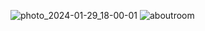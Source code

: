 ![photo_2024-01-29_18-00-01](https://github.com/RushiChavan-dev/Room-MVI-Dagger-Compose-UI/assets/50754786/28a52bcc-fcab-4e91-b124-ed771ad87b27)
![aboutroom](https://github.com/RushiChavan-dev/Room-MVI-Dagger-Compose-UI/assets/50754786/3190909a-9a16-4532-aa9b-8349451465a8)
